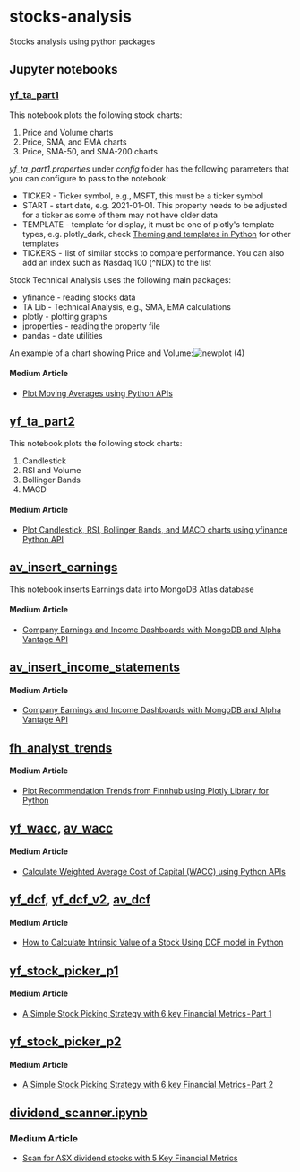 # stocks-analysis
Stocks analysis using python packages

## Jupyter notebooks
### [yf_ta_part1](yf_ta_part1.ipynb)
This notebook plots the following stock charts:
1. Price and Volume charts
2. Price, SMA, and EMA charts
4. Price, SMA-50, and SMA-200 charts

_yf_ta_part1.properties_ under _config_ folder has the following parameters that you can configure to pass to the notebook:
- TICKER - Ticker symbol, e.g., MSFT, this must be a ticker symbol
- START - start date, e.g. 2021-01-01. This property needs to be adjusted for a ticker as some of them may not have older data
- TEMPLATE - template for display, it must be one of plotly's template types, e.g. plotly_dark, check [Theming and templates in Python](https://plotly.com/python/templates/) for other templates
- TICKERS  -  list of similar stocks to compare performance. You can also add an index such as Nasdaq 100 (^NDX) to the list


Stock Technical Analysis uses the following main packages:
- yfinance - reading stocks data
- TA Lib - Technical Analysis, e.g., SMA, EMA calculations
- plotly - plotting graphs
- jproperties - reading the property file
- pandas - date utilities

An example of a chart showing Price and Volume:![newplot (4)](https://github.com/smudali/stocks-analysis/assets/30547825/69aa318a-c6cf-4516-9060-17eb8522d749)

#### Medium Article
- [Plot Moving Averages using Python APIs](https://medium.com/@sugath.mudali/plot-moving-averages-using-python-apis-9a313b2b75ae)

## [yf_ta_part2](yf_ta_part2.ipynb)
This notebook plots the following stock charts:
1. Candlestick
2. RSI and Volume
3. Bollinger Bands
4. MACD

#### Medium Article
- [Plot Candlestick, RSI, Bollinger Bands, and MACD charts using yfinance Python API](https://medium.com/@sugath.mudali/plot-candlestick-rsi-bollinger-bands-and-macd-charts-using-yfinance-python-api-1c2cb182d147)

## [av_insert_earnings](av_insert_earnings.ipynb)
This notebook inserts Earnings data into MongoDB Atlas database

#### Medium Article
- [Company Earnings and Income Dashboards with MongoDB and Alpha Vantage API](https://medium.com/@sugath.mudali/company-earnings-and-income-dashboards-with-mongodb-and-alpha-vantage-api-8c03341f8d3c)

## [av_insert_income_statements](av_insert_income_statements.ipynb)
#### Medium Article
- [Company Earnings and Income Dashboards with MongoDB and Alpha Vantage API](https://medium.com/@sugath.mudali/company-earnings-and-income-dashboards-with-mongodb-and-alpha-vantage-api-8c03341f8d3c)

## [fh_analyst_trends](fh_analyst_trends.ipynb)
#### Medium Article
- [Plot Recommendation Trends from Finnhub using Plotly Library for Python](https://medium.com/@sugath.mudali/plot-recommendation-trends-from-finnhub-using-plotly-library-for-python-6487a9c9e4ec)

## [yf_wacc](ya_wacc.ipynb), [av_wacc](av_wacc.ipynb)
#### Medium Article
- [Calculate Weighted Average Cost of Capital (WACC) using Python APIs](https://medium.com/@sugath.mudali/calculate-weighted-average-cost-of-capital-wacc-using-python-apis-f5f06d257a9d)

## [yf_dcf](ya_dcf.ipynb), [yf_dcf_v2](ya_dcf_v2.ipynb), [av_dcf](av_dcf.ipynb)
#### Medium Article
- [How to Calculate Intrinsic Value of a Stock Using DCF model in Python](https://medium.com/@sugath.mudali/how-to-calculate-intrinsic-value-of-a-stock-using-dcf-model-in-python-4e99bf771b3b)

## [yf_stock_picker_p1](yf_stock_picker_p1.ipynb)
#### Medium Article
- [A Simple Stock Picking Strategy with 6 key Financial Metrics - Part 1](https://medium.com/@sugath.mudali/a-simple-stock-picking-strategy-with-6-key-financial-metrics-part-1-dab0effb80f8)

## [yf_stock_picker_p2](yf_stock_picker_p2.ipynb)
#### Medium Article
- [A Simple Stock Picking Strategy with 6 key Financial Metrics - Part 2](https://medium.com/@sugath.mudali/a-simple-stock-picking-strategy-with-6-key-financial-metrics-part-2-3c8086d2564c)

## [dividend_scanner.ipynb](https://github.com/smudali/stocks-analysis/blob/main/asx/dividend_scanner.ipynb)
### Medium Article
- [Scan for ASX dividend stocks with 5 Key Financial Metrics]()

